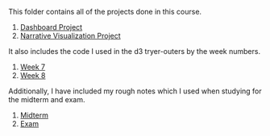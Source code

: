 This folder contains all of the projects done in this course. 

1. [Dashboard Project](./Dashboard)
2. [Narrative Visualization Project](./Narrative)


It also includes the code I used in the d3 tryer-outers by the week numbers.

1. [Week 7](./week7snippets.html)
2. [Week 8](./week8snippets.html)

Additionally, I have included my rough notes which I used when studying for the midterm and exam.  

1. [Midterm](./midterm%20notes.txt)
2. [Exam](./exam%20notes.txt)
